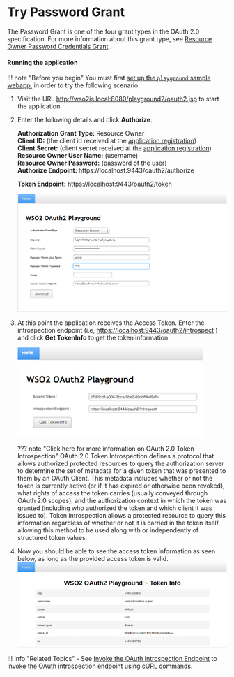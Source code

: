 # Try Password Grant

The Password Grant is one of the four grant types in the OAuth 2.0
specification. For more information about this grant type, see [Resource
Owner Password Credentials
Grant](../../learn/resource-owner-password-credentials-grant)
.

#### **Running the application**

!!! note "Before you begin" 
    You must first
    [set up the `playground` sample webapp.](../../learn/deploying-the-sample-app/#deploying-the-playground2-webapp)
    in order to try the following scenario.        

1.  Visit the URL <http://wso2is.local:8080/playground2/oauth2.jsp> to
    start the application.
2.  Enter the following details and click **Authorize**.

    **Authorization Grant Type:** Resource Owner  
    **Client ID:** (the client id received at the [application
                                    registration](../../learn/deploying-the-sample-app/#configuring-the-service-provider_1))  
    **Client Secret:** (client secret received at the [application
                                    registration](../../learn/deploying-the-sample-app/#configuring-the-service-provider_1))  
    **Resource Owner User Name:** (username)  
    **Resource Owner Password:** (password of the user)  
    **Authorize Endpoint:** https://localhost:9443/oauth2/authorize
    
    **Token Endpoint:** https://localhost:9443/oauth2/token

    ![password-grant-token-endpoint](../assets/img/using-wso2-identity-server/password-grant-token-endpoint.png) 

3.  At this point the application receives the Access Token. Enter the
    introspection endpoint (i.e,
    <https://localhost:9443/oauth2/introspect> ) and click **Get
    TokenInfo** to get the token information.  

    ![password-grant-introspection-point](../assets/img/using-wso2-identity-server/password-grant-introspection-point.png)

    ??? note "Click here for more information on OAuth 2.0 Token Introspection"
        OAuth 2.0 Token Introspection defines a protocol that allows
        authorized protected resources to query the authorization server to
        determine the set of metadata for a given token that was presented
        to them by an OAuth Client. This metadata includes whether or not
        the token is currently active (or if it has expired or otherwise
        been revoked), what rights of access the token carries (usually
        conveyed through OAuth 2.0 scopes), and the authorization context in
        which the token was granted (including who authorized the token and
        which client it was issued to). Token introspection allows a
        protected resource to query this information regardless of whether
        or not it is carried in the token itself, allowing this method to be
        used along with or independently of structured token values.

4.  Now you should be able to see the access token information as seen
    below, as long as the provided access token is valid.  
    ![password-grant-access-token](../assets/img/using-wso2-identity-server/password-grant-access-token.png) 

!!! info "Related Topics"
    -   See [Invoke the OAuth Introspection
        Endpoint](../../learn/invoke-the-oauth-introspection-endpoint)
        to invoke the OAuth introspection endpoint using cURL commands.
